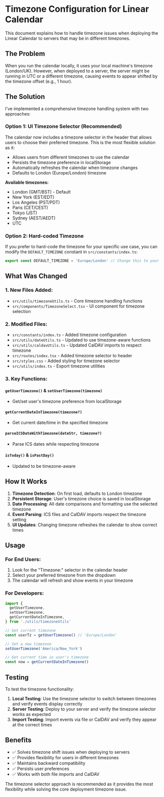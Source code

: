# Timezone Configuration for Linear Calendar

This document explains how to handle timezone issues when deploying the Linear Calendar to servers that may be in different timezones.

## The Problem

When you run the calendar locally, it uses your local machine's timezone (London/UK). However, when deployed to a server, the server might be running in UTC or a different timezone, causing events to appear shifted by the timezone offset (e.g., 1 hour).

## The Solution

I've implemented a comprehensive timezone handling system with two approaches:

### Option 1: UI Timezone Selector (Recommended)

The calendar now includes a timezone selector in the header that allows users to choose their preferred timezone. This is the most flexible solution as it:

- Allows users from different timezones to use the calendar
- Persists the timezone preference in localStorage
- Automatically refreshes the calendar when timezone changes
- Defaults to London (Europe/London) timezone

**Available timezones:**

- London (GMT/BST) - Default
- New York (EST/EDT)
- Los Angeles (PST/PDT)
- Paris (CET/CEST)
- Tokyo (JST)
- Sydney (AEST/AEDT)
- UTC

### Option 2: Hard-coded Timezone

If you prefer to hard-code the timezone for your specific use case, you can modify the `DEFAULT_TIMEZONE` constant in `src/constants/index.ts`:

```typescript
export const DEFAULT_TIMEZONE = 'Europe/London' // Change this to your preferred timezone
```

## What Was Changed

### 1. New Files Added:

- `src/utils/timezoneUtils.ts` - Core timezone handling functions
- `src/components/TimezoneSelect.tsx` - UI component for timezone selection

### 2. Modified Files:

- `src/constants/index.ts` - Added timezone configuration
- `src/utils/dateUtils.ts` - Updated to use timezone-aware functions
- `src/utils/caldavUtils.ts` - Updated CalDAV imports to respect timezone
- `src/routes/index.tsx` - Added timezone selector to header
- `src/styles.css` - Added styling for timezone selector
- `src/utils/index.ts` - Export timezone utilities

### 3. Key Functions:

#### `getUserTimezone()` & `setUserTimezone(timezone)`

- Get/set user's timezone preference from localStorage

#### `getCurrentDateInTimezone(timezone?)`

- Get current date/time in the specified timezone

#### `parseICSDateWithTimezone(dateStr, timezone?)`

- Parse ICS dates while respecting timezone

#### `isToday()` & `isPastDay()`

- Updated to be timezone-aware

## How It Works

1. **Timezone Detection**: On first load, defaults to London timezone
2. **Persistent Storage**: User's timezone choice is saved in localStorage
3. **Date Processing**: All date comparisons and formatting use the selected timezone
4. **Event Parsing**: ICS files and CalDAV imports respect the timezone setting
5. **UI Updates**: Changing timezone refreshes the calendar to show correct times

## Usage

### For End Users:

1. Look for the "Timezone:" selector in the calendar header
2. Select your preferred timezone from the dropdown
3. The calendar will refresh and show events in your timezone

### For Developers:

```typescript
import {
  getUserTimezone,
  setUserTimezone,
  getCurrentDateInTimezone,
} from './utils/timezoneUtils'

// Get current timezone
const userTz = getUserTimezone() // 'Europe/London'

// Set a new timezone
setUserTimezone('America/New_York')

// Get current time in user's timezone
const now = getCurrentDateInTimezone()
```

## Testing

To test the timezone functionality:

1. **Local Testing**: Use the timezone selector to switch between timezones and verify events display correctly
2. **Server Testing**: Deploy to your server and verify the timezone selector works as expected
3. **Import Testing**: Import events via file or CalDAV and verify they appear at the correct times

## Benefits

- ✅ Solves timezone shift issues when deploying to servers
- ✅ Provides flexibility for users in different timezones
- ✅ Maintains backward compatibility
- ✅ Persists user preferences
- ✅ Works with both file imports and CalDAV

The timezone selector approach is recommended as it provides the most flexibility while solving the core deployment timezone issue.
